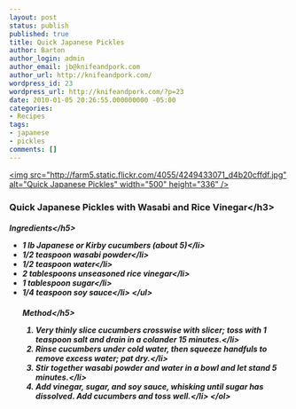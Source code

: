 ```yaml
---
layout: post
status: publish
published: true
title: Quick Japanese Pickles
author: Barton
author_login: admin
author_email: jb@knifeandpork.com
author_url: http://knifeandpork.com/
wordpress_id: 23
wordpress_url: http://knifeandpork.com/?p=23
date: 2010-01-05 20:26:55.000000000 -05:00
categories:
- Recipes
tags:
- japanese
- pickles
comments: []
---
```

<a title="Quick Japanese Pickles by phy5ics, on Flickr" href="http:&#47;&#47;www.flickr.com&#47;photos&#47;phy5ics&#47;4249433071&#47;"><img src="http:&#47;&#47;farm5.static.flickr.com&#47;4055&#47;4249433071_d4b20cffdf.jpg" alt="Quick Japanese Pickles" width="500" height="336" &#47;></a>

<h3>Quick Japanese Pickles with Wasabi and Rice Vinegar<&#47;h3>
<h5>Ingredients<&#47;h5>
<ul>
<li>1 lb Japanese or Kirby cucumbers (about 5)<&#47;li>
<li>1&#47;2 teaspoon wasabi powder<&#47;li>
<li>1&#47;2 teaspoon water<&#47;li>
<li>2 tablespoons unseasoned rice vinegar<&#47;li>
<li>1 tablespoon sugar<&#47;li>
<li>1&#47;4 teaspoon soy sauce<&#47;li>
<&#47;ul>
  
<h5>Method<&#47;h5>
<ol>
<li>Very thinly slice cucumbers crosswise with slicer; toss with 1 teaspoon salt and drain in a colander 15 minutes.<&#47;li>
<li>Rinse cucumbers under cold water, then squeeze handfuls to remove excess water; pat dry.<&#47;li>
<li>Stir together wasabi powder and water in a bowl and let stand 5 minutes.<&#47;li>
<li>Add vinegar, sugar, and soy sauce, whisking until sugar has dissolved. Add cucumbers and toss well.<&#47;li>
<&#47;ol>

